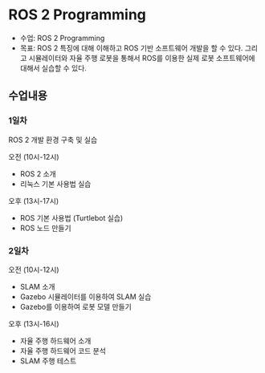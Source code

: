 # ROS 2 Programming

- 수업: ROS 2 Programming
- 목표: ROS 2 특징에 대해 이해하고 ROS 기반 소프트웨어 개발을 할 수 있다. 그리고 시뮬레이터와 자율 주행 로봇을 통해서 ROS를 이용한 실제 로봇 소프트웨어에 대해서 실습할 수 있다.

## 수업내용

### 1일차

ROS 2 개발 환경 구축 및 실습

오전 (10시-12시)

 - ROS 2 소개
 - 리눅스 기본 사용법 실습

오후 (13시-17시)

 - ROS 기본 사용법 (Turtlebot 실습)
 - ROS 노드 만들기

### 2일차

오전 (10시-12시)

 - SLAM 소개
 - Gazebo 시뮬레이터를 이용하여 SLAM 실습
 - Gazebo를 이용하여 로봇 모델 만들기

오후 (13시-16시)

 - 자율 주행 하드웨어 소개
 - 자율 주행 하드웨어 코드 분석
 - SLAM 주행 테스트
